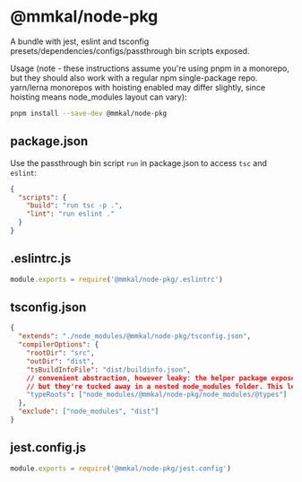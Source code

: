 # @mmkal/node-pkg

A bundle with jest, eslint and tsconfig presets/dependencies/configs/passthrough bin scripts exposed.

Usage (note - these instructions assume you're using pnpm in a monorepo, but they should also work with a regular npm single-package repo. yarn/lerna monorepos with hoisting enabled may differ slightly, since hoisting means node_modules layout can vary):

```bash
pnpm install --save-dev @mmkal/node-pkg
```

## package.json

Use the passthrough bin script `run` in package.json to access `tsc` and `eslint`:

```json
{
  "scripts": {
    "build": "run tsc -p .",
    "lint": "run eslint ."
  }
}
```

## .eslintrc.js

```js
module.exports = require('@mmkal/node-pkg/.eslintrc')
```

## tsconfig.json

```json
{
  "extends": "./node_modules/@mmkal/node-pkg/tsconfig.json",
  "compilerOptions": {
    "rootDir": "src",
    "outDir": "dist",
    "tsBuildInfoFile": "dist/buildinfo.json",
    // convenient abstraction, however leaky: the helper package exposes node and jest types
    // but they're tucked away in a nested node_modules folder. This lets them be used
    "typeRoots": ["node_modules/@mmkal/node-pkg/node_modules/@types"]
  },
  "exclude": ["node_modules", "dist"]
}
```

## jest.config.js

```js
module.exports = require('@mmkal/node-pkg/jest.config')
```
